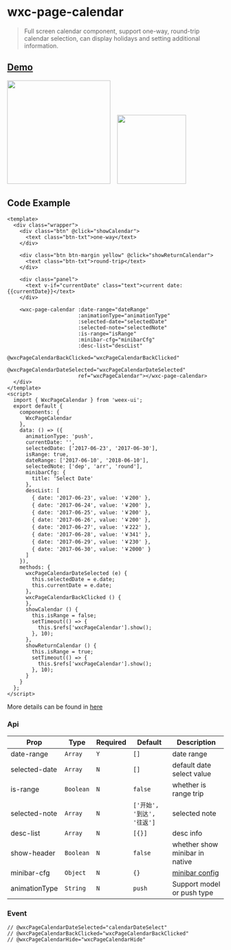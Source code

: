 # wxc-page-calendar 

> Full screen calendar component, support one-way, round-trip calendar selection, can display holidays and setting additional information.

## [Demo](https://h5.m.taobao.com/trip/wxc-page-calendar/index.html?_wx_tpl=https%3A%2F%2Fh5.m.taobao.com%2Ftrip%2Fwxc-page-calendar%2Fdemo%2Findex.native-min.js)
<img src="https://gw.alipayobjects.com/zos/rmsportal/adMndOsBWDDRjlFuWuHx.gif" width="240"/>&nbsp;&nbsp;&nbsp;&nbsp;<img src="https://img.alicdn.com/tfs/TB1jQLWSpXXXXaFXVXXXXXXXXXX-200-200.png" width="160"/>


## Code Example

```vue           
<template>
  <div class="wrapper">
    <div class="btn" @click="showCalendar">
      <text class="btn-txt">one-way</text>
    </div>

    <div class="btn btn-margin yellow" @click="showReturnCalendar">
      <text class="btn-txt">round-trip</text>
    </div>

    <div class="panel">
      <text v-if="currentDate" class="text">current date: {{currentDate}}</text>
    </div>

    <wxc-page-calendar :date-range="dateRange"
                       :animationType="animationType"
                       :selected-date="selectedDate"
                       :selected-note="selectedNote"
                       :is-range="isRange"
                       :minibar-cfg="minibarCfg"
                       :desc-list="descList"
                       @wxcPageCalendarBackClicked="wxcPageCalendarBackClicked"
                       @wxcPageCalendarDateSelected="wxcPageCalendarDateSelected"
                       ref="wxcPageCalendar"></wxc-page-calendar>
  </div>
</template>
<script>
  import { WxcPageCalendar } from 'weex-ui';
  export default {
    components: {
      WxcPageCalendar
    },
    data: () => ({
      animationType: 'push',
      currentDate: '',
      selectedDate: ['2017-06-23', '2017-06-30'],
      isRange: true,
      dateRange: ['2017-06-10', '2018-06-10'],
      selectedNote: ['dep', 'arr', 'round'],
      minibarCfg: {
        title: 'Select Date'
      },
      descList: [
        { date: '2017-06-23', value: '￥200' },
        { date: '2017-06-24', value: '￥200' },
        { date: '2017-06-25', value: '￥200' },
        { date: '2017-06-26', value: '￥200' },
        { date: '2017-06-27', value: '￥222' },
        { date: '2017-06-28', value: '￥341' },
        { date: '2017-06-29', value: '￥230' },
        { date: '2017-06-30', value: '￥2000' }
      ]
    }),
    methods: {
      wxcPageCalendarDateSelected (e) {
        this.selectedDate = e.date;
        this.currentDate = e.date;
      },
      wxcPageCalendarBackClicked () {
      },
      showCalendar () {
        this.isRange = false;
        setTimeout(() => {
          this.$refs['wxcPageCalendar'].show();
        }, 10);
      },
      showReturnCalendar () {
        this.isRange = true;
        setTimeout(() => {
          this.$refs['wxcPageCalendar'].show();
        }, 10);
      }
    }
  };
</script>

```

More details can be found in [here](https://github.com/alibaba/weex-ui/blob/master/example/page-calendar/index.vue)


### Api

| Prop | Type | Required | Default | Description |
|-------------|------------|--------|-----|-----|
| date-range | `Array` |`Y`| `[]` | date range |
| selected-date | `Array` |`N`| `[]` | default date select value |
| is-range | `Boolean` |`N`| `false` | whether is range trip  |
| selected-note | `Array` |`N`| `['开始', '到达', '往返']` | selected note |
| desc-list | `Array` |`N`| `[{}]` | desc info |
| show-header | `Boolean` |`N`| `false` | whether show minibar in native |
| minibar-cfg | `Object` |`N`| `{}` | [minibar config](https://github.com/alibaba/weex-ui/blob/master/packages/wxc-page-calendar/index.vue#L65)|
| animationType | `String` | `N` | `push` | Support model or push type|
### Event

```
// @wxcPageCalendarDateSelected="calendarDateSelect"  
// @wxcPageCalendarBackClicked="wxcPageCalendarBackClicked"  
// @wxcPageCalendarHide="wxcPageCalendarHide"
```

